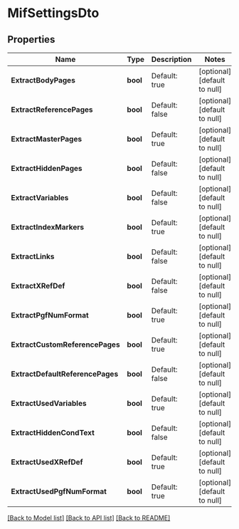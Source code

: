 # MifSettingsDto

## Properties
Name | Type | Description | Notes
------------ | ------------- | ------------- | -------------
**ExtractBodyPages** | **bool** | Default: true | [optional] [default to null]
**ExtractReferencePages** | **bool** | Default: false | [optional] [default to null]
**ExtractMasterPages** | **bool** | Default: true | [optional] [default to null]
**ExtractHiddenPages** | **bool** | Default: false | [optional] [default to null]
**ExtractVariables** | **bool** | Default: false | [optional] [default to null]
**ExtractIndexMarkers** | **bool** | Default: true | [optional] [default to null]
**ExtractLinks** | **bool** | Default: false | [optional] [default to null]
**ExtractXRefDef** | **bool** | Default: false | [optional] [default to null]
**ExtractPgfNumFormat** | **bool** | Default: true | [optional] [default to null]
**ExtractCustomReferencePages** | **bool** | Default: true | [optional] [default to null]
**ExtractDefaultReferencePages** | **bool** | Default: false | [optional] [default to null]
**ExtractUsedVariables** | **bool** | Default: true | [optional] [default to null]
**ExtractHiddenCondText** | **bool** | Default: false | [optional] [default to null]
**ExtractUsedXRefDef** | **bool** | Default: true | [optional] [default to null]
**ExtractUsedPgfNumFormat** | **bool** | Default: true | [optional] [default to null]

[[Back to Model list]](../README.md#documentation-for-models) [[Back to API list]](../README.md#documentation-for-api-endpoints) [[Back to README]](../README.md)


